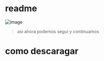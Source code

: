 # readme
![image](https://github.com/mikkype/readme/assets/132553322/12f07834-7da6-47c2-8203-092314ce90bb)

>asi
>ahora podemos segui
>y continuamos

# como descaragar
